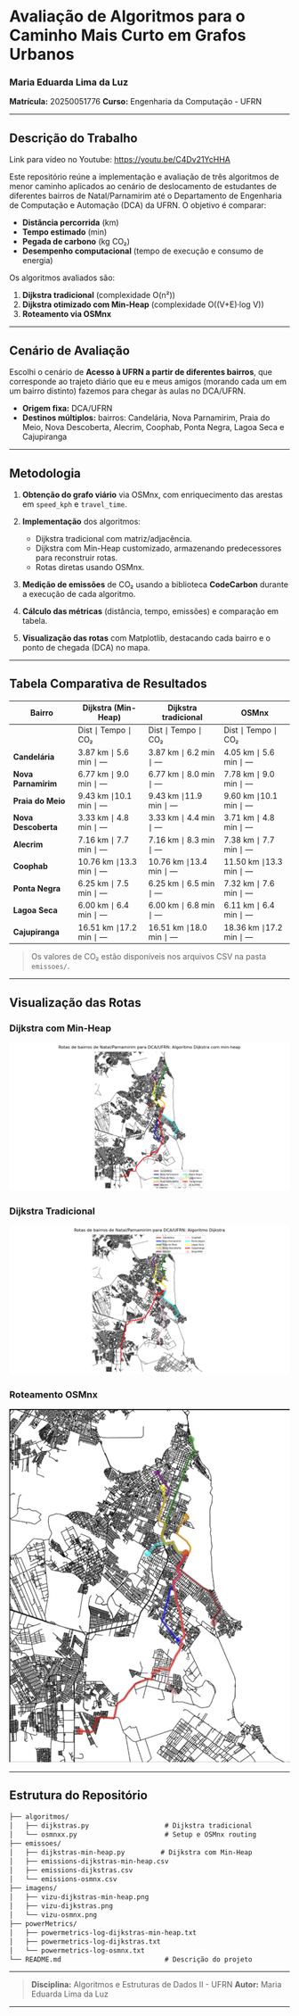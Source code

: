 # Avaliação de Algoritmos para o Caminho Mais Curto em Grafos Urbanos

### Maria Eduarda Lima da Luz

**Matrícula:** 20250051776
**Curso:** Engenharia da Computação - UFRN

---

## Descrição do Trabalho

Link para vídeo no Youtube: https://youtu.be/C4Dv21YcHHA

Este repositório reúne a implementação e avaliação de três algoritmos de menor caminho aplicados ao cenário de deslocamento de estudantes de diferentes bairros de Natal/Parnamirim até o Departamento de Engenharia de Computação e Automação (DCA) da UFRN. O objetivo é comparar:

- **Distância percorrida** (km)
- **Tempo estimado** (min)
- **Pegada de carbono** (kg CO₂)
- **Desempenho computacional** (tempo de execução e consumo de energia)

Os algoritmos avaliados são:

1. **Dijkstra tradicional** (complexidade O(n²))
2. **Dijkstra otimizado com Min-Heap** (complexidade O((V+E)·log V))
3. **Roteamento via OSMnx**

---

## Cenário de Avaliação

Escolhi o cenário de **Acesso à UFRN a partir de diferentes bairros**, que corresponde ao trajeto diário que eu e meus amigos (morando cada um em um bairro distinto) fazemos para chegar às aulas no DCA/UFRN.

- **Origem fixa:** DCA/UFRN
- **Destinos múltiplos:** bairros: Candelária, Nova Parnamirim, Praia do Meio, Nova Descoberta, Alecrim, Coophab, Ponta Negra, Lagoa Seca e Cajupiranga

---

## Metodologia

1. **Obtenção do grafo viário** via OSMnx, com enriquecimento das arestas em `speed_kph` e `travel_time`.
2. **Implementação** dos algoritmos:

   - Dijkstra tradicional com matriz/adjacência.
   - Dijkstra com Min-Heap customizado, armazenando predecessores para reconstruir rotas.
   - Rotas diretas usando OSMnx.

3. **Medição de emissões** de CO₂ usando a biblioteca **CodeCarbon** durante a execução de cada algoritmo.
4. **Cálculo das métricas** (distância, tempo, emissões) e comparação em tabela.
5. **Visualização das rotas** com Matplotlib, destacando cada bairro e o ponto de chegada (DCA) no mapa.

---

## Tabela Comparativa de Resultados

| Bairro              | Dijkstra (Min-Heap)    | Dijkstra tradicional   | OSMnx                  |
| ------------------- | ---------------------- | ---------------------- | ---------------------- |
|                     | Dist ∣ Tempo ∣ CO₂     | Dist ∣ Tempo ∣ CO₂     | Dist ∣ Tempo ∣ CO₂     |
| **Candelária**      | 3.87 km ∣ 5.6 min ∣ —  | 3.87 km ∣ 6.2 min ∣ —  | 4.05 km ∣ 5.6 min ∣ —  |
| **Nova Parnamirim** | 6.77 km ∣ 9.0 min ∣ —  | 6.77 km ∣ 8.0 min ∣ —  | 7.78 km ∣ 9.0 min ∣ —  |
| **Praia do Meio**   | 9.43 km ∣10.1 min ∣ —  | 9.43 km ∣11.9 min ∣ —  | 9.60 km ∣10.1 min ∣ —  |
| **Nova Descoberta** | 3.33 km ∣ 4.8 min ∣ —  | 3.33 km ∣ 4.4 min ∣ —  | 3.71 km ∣ 4.8 min ∣ —  |
| **Alecrim**         | 7.16 km ∣ 7.7 min ∣ —  | 7.16 km ∣ 8.3 min ∣ —  | 7.38 km ∣ 7.7 min ∣ —  |
| **Coophab**         | 10.76 km ∣13.3 min ∣ — | 10.76 km ∣13.4 min ∣ — | 11.50 km ∣13.3 min ∣ — |
| **Ponta Negra**     | 6.25 km ∣ 7.5 min ∣ —  | 6.25 km ∣ 6.5 min ∣ —  | 7.32 km ∣ 7.6 min ∣ —  |
| **Lagoa Seca**      | 6.00 km ∣ 6.4 min ∣ —  | 6.00 km ∣ 6.8 min ∣ —  | 6.11 km ∣ 6.4 min ∣ —  |
| **Cajupiranga**     | 16.51 km ∣17.2 min ∣ — | 16.51 km ∣18.0 min ∣ — | 18.36 km ∣17.2 min ∣ — |

> Os valores de CO₂ estão disponíveis nos arquivos CSV na pasta `emissoes/`.

---

## Visualização das Rotas

### Dijkstra com Min-Heap

![Dijkstra com Min-Heap](./imagens/vizu-dijkstras-min-heap.png)

### Dijkstra Tradicional

![Dijkstra Tradicional](./imagens/vizu-dijkstras.png)

### Roteamento OSMnx

![Roteamento OSMnx](./imagens/vizu-osmnx-img.png)

---

## Estrutura do Repositório

```
├── algoritmos/
│   ├── dijkstras.py                   # Dijkstra tradicional
│   └── osmnxx.py                      # Setup e OSMnx routing
├── emissoes/
│   ├── dijkstras-min-heap.py         # Dijkstra com Min-Heap
│   ├── emissions-dijkstras-min-heap.csv
│   ├── emissions-dijkstras.csv
│   └── emissions-osmnx.csv
├── imagens/
│   ├── vizu-dijkstras-min-heap.png
│   ├── vizu-dijkstras.png
│   └── vizu-osmnx.png
├── powerMetrics/
│   ├── powermetrics-log-dijkstras-min-heap.txt
│   ├── powermetrics-log-dijkstras.txt
│   └── powermetrics-log-osmnx.txt
└── README.md                          # Descrição do projeto
```

---

> **Disciplina:** Algoritmos e Estruturas de Dados II - UFRN
> **Autor:** Maria Eduarda Lima da Luz

---
